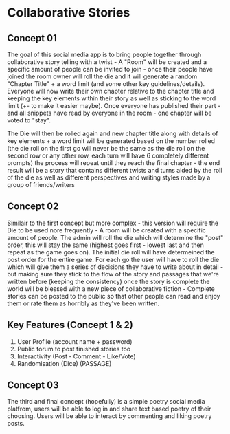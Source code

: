 # Collaborative Stories

## Concept 01

The goal of this social media app is to bring people together through collaborative story telling with a twist - 
A "Room" will be created and a specific amount of people can be invited to join - once their people have joined the room owner will roll the die and it will generate a random "Chapter Title" + a word limit (and some other key guidelines/details). Everyone will now write their own chapter relative to the chapter title and keeping the key elements within their story as well as sticking to the word limit (+- to make it easier maybe). Once everyone has published their part - and all snippets have read by everyone in the room - one chapter will be voted to "stay".

The Die will then be rolled again and new chapter title along with details of key elements + a word limit will be generated based on the number rolled (the die roll on the first go will never be the same as the die roll on the second row or any other row, each turn will have 6 completely different prompts) the process will repeat until they reach the final chapter -  the end result will be a story that contains different twists and turns aided by the roll of the die as well as different perspectives and writing styles made by a group of friends/writers

## Concept 02

Similair to the first concept but more complex - this version will require the Die to be used nore frequently - 
A room will be created with a specific amount of people. The admin will roll the die which will determine the "post" order, this will stay the same (highest goes first - lowest last and then repeat as the game goes on). The initial die roll will have determeined the post order for the entire game. 
For each go the user will have to roll the die which will give them a series of decisions they have to write about in detail - but making sure they stick to the flow of the story and passages that we're written before (keeping the consistency)
once the story is complete the world will be blessed with a new piece of collaborative fiction - Complete stories can be posted to the public so that other people can read and enjoy them or rate them as horribly as they've been written. 

## Key Features (Concept 1 & 2)
1. User Profile (account name + password)
2. Public forum to post finished stories too
3. Interactivity (Post - Comment - Like/Vote)
4. Randomisation (Dice) (PASSAGE)


## Concept 03

The third and final concept (hopefully) is a simple poetry social media platfrom, users will be able to log in and share text based poetry of their choosing. Users will be able to interact by commenting and liking poetry posts. 